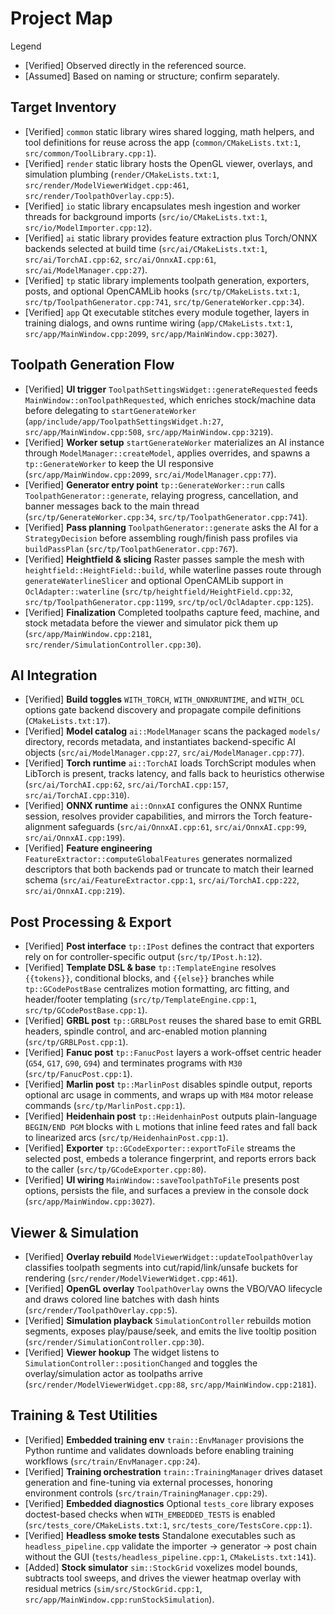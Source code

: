 # Project Map

Legend  
- [Verified] Observed directly in the referenced source.  
- [Assumed] Based on naming or structure; confirm separately.

## Target Inventory
- [Verified] `common` static library wires shared logging, math helpers, and tool definitions for reuse across the app (`common/CMakeLists.txt:1`, `src/common/ToolLibrary.cpp:1`).
- [Verified] `render` static library hosts the OpenGL viewer, overlays, and simulation plumbing (`render/CMakeLists.txt:1`, `src/render/ModelViewerWidget.cpp:461`, `src/render/ToolpathOverlay.cpp:5`).
- [Verified] `io` static library encapsulates mesh ingestion and worker threads for background imports (`src/io/CMakeLists.txt:1`, `src/io/ModelImporter.cpp:12`).
- [Verified] `ai` static library provides feature extraction plus Torch/ONNX backends selected at build time (`src/ai/CMakeLists.txt:1`, `src/ai/TorchAI.cpp:62`, `src/ai/OnnxAI.cpp:61`, `src/ai/ModelManager.cpp:27`).
- [Verified] `tp` static library implements toolpath generation, exporters, posts, and optional OpenCAMLib hooks (`src/tp/CMakeLists.txt:1`, `src/tp/ToolpathGenerator.cpp:741`, `src/tp/GenerateWorker.cpp:34`).
- [Verified] `app` Qt executable stitches every module together, layers in training dialogs, and owns runtime wiring (`app/CMakeLists.txt:1`, `src/app/MainWindow.cpp:2099`, `src/app/MainWindow.cpp:3027`).

## Toolpath Generation Flow
- [Verified] **UI trigger** `ToolpathSettingsWidget::generateRequested` feeds `MainWindow::onToolpathRequested`, which enriches stock/machine data before delegating to `startGenerateWorker` (`app/include/app/ToolpathSettingsWidget.h:27`, `src/app/MainWindow.cpp:508`, `src/app/MainWindow.cpp:3219`).
- [Verified] **Worker setup** `startGenerateWorker` materializes an AI instance through `ModelManager::createModel`, applies overrides, and spawns a `tp::GenerateWorker` to keep the UI responsive (`src/app/MainWindow.cpp:2099`, `src/ai/ModelManager.cpp:77`).
- [Verified] **Generator entry point** `tp::GenerateWorker::run` calls `ToolpathGenerator::generate`, relaying progress, cancellation, and banner messages back to the main thread (`src/tp/GenerateWorker.cpp:34`, `src/tp/ToolpathGenerator.cpp:741`).
- [Verified] **Pass planning** `ToolpathGenerator::generate` asks the AI for a `StrategyDecision` before assembling rough/finish pass profiles via `buildPassPlan` (`src/tp/ToolpathGenerator.cpp:767`).
- [Verified] **Heightfield & slicing** Raster passes sample the mesh with `heightfield::HeightField::build`, while waterline passes route through `generateWaterlineSlicer` and optional OpenCAMLib support in `OclAdapter::waterline` (`src/tp/heightfield/HeightField.cpp:32`, `src/tp/ToolpathGenerator.cpp:1199`, `src/tp/ocl/OclAdapter.cpp:125`).
- [Verified] **Finalization** Completed toolpaths capture feed, machine, and stock metadata before the viewer and simulator pick them up (`src/app/MainWindow.cpp:2181`, `src/render/SimulationController.cpp:30`).

## AI Integration
- [Verified] **Build toggles** `WITH_TORCH`, `WITH_ONNXRUNTIME`, and `WITH_OCL` options gate backend discovery and propagate compile definitions (`CMakeLists.txt:17`).
- [Verified] **Model catalog** `ai::ModelManager` scans the packaged `models/` directory, records metadata, and instantiates backend-specific AI objects (`src/ai/ModelManager.cpp:27`, `src/ai/ModelManager.cpp:77`).
- [Verified] **Torch runtime** `ai::TorchAI` loads TorchScript modules when LibTorch is present, tracks latency, and falls back to heuristics otherwise (`src/ai/TorchAI.cpp:62`, `src/ai/TorchAI.cpp:157`, `src/ai/TorchAI.cpp:310`).
- [Verified] **ONNX runtime** `ai::OnnxAI` configures the ONNX Runtime session, resolves provider capabilities, and mirrors the Torch feature-alignment safeguards (`src/ai/OnnxAI.cpp:61`, `src/ai/OnnxAI.cpp:99`, `src/ai/OnnxAI.cpp:199`).
- [Verified] **Feature engineering** `FeatureExtractor::computeGlobalFeatures` generates normalized descriptors that both backends pad or truncate to match their learned schema (`src/ai/FeatureExtractor.cpp:1`, `src/ai/TorchAI.cpp:222`, `src/ai/OnnxAI.cpp:219`).

## Post Processing & Export
- [Verified] **Post interface** `tp::IPost` defines the contract that exporters rely on for controller-specific output (`src/tp/IPost.h:12`).
- [Verified] **Template DSL & base** `tp::TemplateEngine` resolves `{{tokens}}`, conditional blocks, and `{{else}}` branches while `tp::GCodePostBase` centralizes motion formatting, arc fitting, and header/footer templating (`src/tp/TemplateEngine.cpp:1`, `src/tp/GCodePostBase.cpp:1`).
- [Verified] **GRBL post** `tp::GRBLPost` reuses the shared base to emit GRBL headers, spindle control, and arc-enabled motion planning (`src/tp/GRBLPost.cpp:1`).
- [Verified] **Fanuc post** `tp::FanucPost` layers a work-offset centric header (`G54`, `G17`, `G90`, `G94`) and terminates programs with `M30` (`src/tp/FanucPost.cpp:1`).
- [Verified] **Marlin post** `tp::MarlinPost` disables spindle output, reports optional arc usage in comments, and wraps up with `M84` motor release commands (`src/tp/MarlinPost.cpp:1`).
- [Verified] **Heidenhain post** `tp::HeidenhainPost` outputs plain-language `BEGIN/END PGM` blocks with `L` motions that inline feed rates and fall back to linearized arcs (`src/tp/HeidenhainPost.cpp:1`).
- [Verified] **Exporter** `tp::GCodeExporter::exportToFile` streams the selected post, embeds a tolerance fingerprint, and reports errors back to the caller (`src/tp/GCodeExporter.cpp:80`).
- [Verified] **UI wiring** `MainWindow::saveToolpathToFile` presents post options, persists the file, and surfaces a preview in the console dock (`src/app/MainWindow.cpp:3027`).

## Viewer & Simulation
- [Verified] **Overlay rebuild** `ModelViewerWidget::updateToolpathOverlay` classifies toolpath segments into cut/rapid/link/unsafe buckets for rendering (`src/render/ModelViewerWidget.cpp:461`).
- [Verified] **OpenGL overlay** `ToolpathOverlay` owns the VBO/VAO lifecycle and draws colored line batches with dash hints (`src/render/ToolpathOverlay.cpp:5`).
- [Verified] **Simulation playback** `SimulationController` rebuilds motion segments, exposes play/pause/seek, and emits the live tooltip position (`src/render/SimulationController.cpp:30`).
- [Verified] **Viewer hookup** The widget listens to `SimulationController::positionChanged` and toggles the overlay/simulation actor as toolpaths arrive (`src/render/ModelViewerWidget.cpp:88`, `src/app/MainWindow.cpp:2181`).

## Training & Test Utilities
- [Verified] **Embedded training env** `train::EnvManager` provisions the Python runtime and validates downloads before enabling training workflows (`src/train/EnvManager.cpp:24`).
- [Verified] **Training orchestration** `train::TrainingManager` drives dataset generation and fine-tuning via external processes, honoring environment controls (`src/train/TrainingManager.cpp:29`).
- [Verified] **Embedded diagnostics** Optional `tests_core` library exposes doctest-based checks when `WITH_EMBEDDED_TESTS` is enabled (`src/tests_core/CMakeLists.txt:1`, `src/tests_core/TestsCore.cpp:1`).
- [Verified] **Headless smoke tests** Standalone executables such as `headless_pipeline.cpp` validate the importer → generator → post chain without the GUI (`tests/headless_pipeline.cpp:1`, `CMakeLists.txt:141`).
- [Added] **Stock simulator** `sim::StockGrid` voxelizes model bounds, subtracts tool sweeps, and drives the viewer heatmap overlay with residual metrics (`sim/src/StockGrid.cpp:1`, `src/app/MainWindow.cpp:runStockSimulation`).
